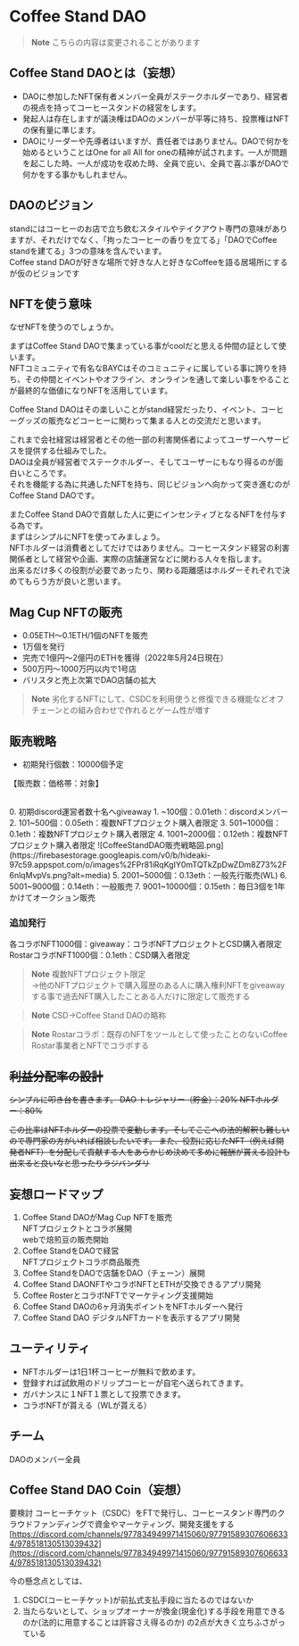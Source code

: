 # Coffee Stand DAO

> **Note** こちらの内容は変更されることがあります

## Coffee Stand DAOとは（妄想）
- DAOに参加したNFT保有者メンバー全員がステークホルダーであり、経営者の視点を持ってコーヒースタンドの経営をします。
- 発起人は存在しますが議決権はDAOのメンバーが平等に持ち、投票権はNFTの保有量に準じます。
- DAOにリーダーや先導者はいますが、責任者ではありません。DAOで何かを始めるということはOne for all All for oneの精神が試されます。一人が問題を起こした時、一人が成功を収めた時、全員で庇い、全員で喜ぶ事がDAOで何かをする事かもしれません。

## DAOのビジョン
standにはコーヒーのお店で立ち飲むスタイルやテイクアウト専門の意味がありますが、それだけでなく、「拘ったコーヒーの香りを立てる」「DAOでCoffee standを建てる」3つの意味を含んでいます。  
Coffee stand DAOが好きな場所で好きな人と好きなCoffeeを語る居場所にするが仮のビジョンです

## NFTを使う意味
なぜNFTを使うのでしょうか。

まずはCoffee Stand DAOで集まっている事がcoolだと思える仲間の証として使います。  
NFTコミュニティで有名なBAYCはそのコミュニティに属している事に誇りを持ち、その仲間とイベントやオフライン、オンラインを通して楽しい事をやることが最終的な価値になりNFTを活用しています。

Coffee Stand DAOはその楽しいことがstand経営だったり、イベント、コーヒーグッズの販売などコーヒーに関わって集まる人との交流だと思います。

これまで会社経営は経営者とその他一部の利害関係者によってユーザーへサービスを提供する仕組みでした。  
DAOは全員が経営者でステークホルダー、そしてユーザーにもなり得るのが面白いところです。  
それを機能する為に共通したNFTを持ち、同じビジョンへ向かって突き進むのがCoffee Stand DAOです。

またCoffee Stand DAOで貢献した人に更にインセンティブとなるNFTを付与する為です。  
まずはシンプルにNFTを使ってみましょう。  
NFTホルダーは消費者としてだけではありません。コーヒースタンド経営の利害関係者として経営や企画、実際の店舗運営などに関わる人々を指します。  
出来るだけ多くの役割が必要であったり、関わる距離感はホルダーそれぞれで決めてもらう方が良いと思います。

## Mag Cup NFTの販売
- 0.05ETH〜0.1ETH/1個のNFTを販売
- 1万個を発行
- 完売で1億円〜2億円のETHを獲得（2022年5月24日現在）
- 500万円〜1000万円以内で1号店
- バリスタと売上次第でDAO店舗の拡大
 > **Note** 劣化するNFTにして、CSDCを利用使うと修復できる機能などオフチェーンとの組み合わせで作れるとゲーム性が増す

## 販売戦略
- 初期発行個数：10000個予定

【販売数：価格帯：対象】

<br> 
0. 初期discord運営者数十名へgiveaway
1.  ~100個：0.01eth：discordメンバー
2. 101~500個：0.05eth：複数NFTプロジェクト購入者限定
3. 501~1000個：0.1eth：複数NFTプロジェクト購入者限定
4. 1001~2000個：0.12eth：複数NFTプロジェクト購入者限定
![CoffeeStandDAO販売戦略図.png](https://firebasestorage.googleapis.com/v0/b/hideaki-97c59.appspot.com/o/images%2FPr81iRqKgIY0mTQTkZpDwZDm8Z73%2F6nlqMvpVs.png?alt=media)
5. 2001~5000個：0.13eth：一般先行販売(WL)
6. 5001~9000個：0.14eth：一般販売
7. 9001~10000個：0.15eth：毎日3個を1年かけてオークション販売


### 追加発行
各コラボNFT1000個：giveaway：コラボNFTプロジェクトとCSD購入者限定  
RostarコラボNFT1000個：0.1eth：CSD購入者限定

> **Note**
> 複数NFTプロジェクト限定  
> →他のNFTプロジェクトで購入履歴のある人に購入権利NFTをgiveawayする事で過去NFT購入したことある人だけに限定して販売する

> **Note**
> CSD→Coffee Stand DAOの略称

> **Note**
> Rostarコラボ：既存のNFTをツールとして使ったことのないCoffee Rostar事業者とNFTでコラボする 

## ~~利益分配率の設計~~
~~シンプルに叩き台を書きます。
DAO トレジャリー（貯金）：20%
NFTホルダー：80%~~

~~この比率はNFTホルダーの投票で変動します。そしてここへの法的解釈も難しいので専門家の方がいれば相談したいです。
また、役割に応じたNFT（例えば開発者NFT）を分配して貢献する人をあらかじめ決めて多めに報酬が貰える設計も出来ると良いなと思ったりラジバンダリ~~

## 妄想ロードマップ
1. Coffee Stand DAOがMag Cup NFTを販売  
  NFTプロジェクトとコラボ展開  
  webで焙煎豆の販売開始
2. Coffee StandをDAOで経営  
  NFTプロジェクトコラボ商品販売
3. Coffee StandをDAOで店舗をDAO（チェーン）展開
4. Coffee Stand DAONFTやコラボNFTとETHが交換できるアプリ開発
5. Coffee RosterとコラボNFTでマーケティング支援開始
6. Coffee Stand DAOの6ヶ月消失ポイントをNFTホルダーへ発行
7. Coffee Stand DAO デジタルNFTカードを表示するアプリ開発

## ユーティリティ
- NFTホルダーは1日1杯コーヒーが無料で飲めます。
- 登録すれば試飲用のドリップコーヒーが自宅へ送られてきます。
- ガバナンスに１NFT１票として投票できます。
- コラボNFTが貰える（WLが貰える）

## チーム
DAOのメンバー全員

## Coffee Stand DAO Coin（妄想）
要検討
コーヒーチケット（CSDC）をFTで発行し、コーヒースタンド専門のクラウドファンディングで資金やマーケティング、開発支援をする
[https://discord.com/channels/977834949971415060/977915893076066334/978518130513039432](https://discord.com/channels/977834949971415060/977915893076066334/978518130513039432)

今の懸念点としては、
1. CSDC(コーヒーチケット)が前払式支払手段に当たるのではないか
2. 当たらないとして、ショップオーナーが換金(現金化)する手段を用意できるのか(法的に用意することは許容さえ得るのか) 
の2点が大きく立ちふさがっている
